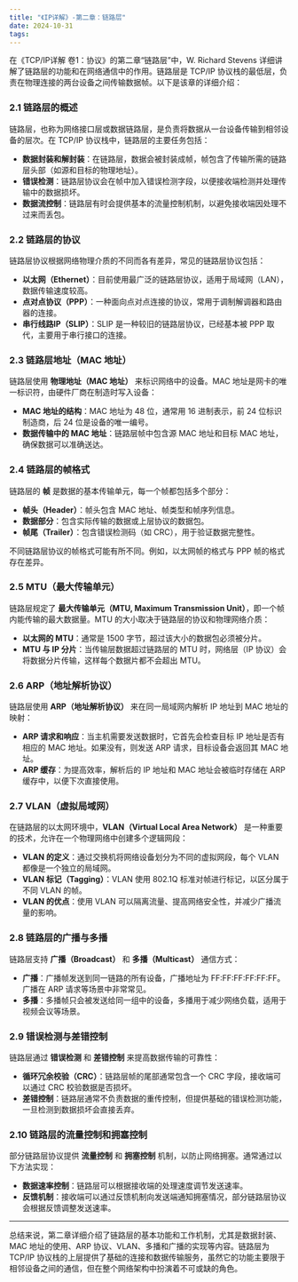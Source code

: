 ```yaml
---
title: "《IP详解》-第二章：链路层"
date: 2024-10-31
tags: 
---
```

在《TCP/IP详解 卷1：协议》的第二章“链路层”中，W. Richard Stevens 详细讲解了链路层的功能和在网络通信中的作用。链路层是 TCP/IP 协议栈的最低层，负责在物理连接的两台设备之间传输数据帧。以下是该章的详细介绍：

### 2.1 链路层的概述
链路层，也称为网络接口层或数据链路层，是负责将数据从一台设备传输到相邻设备的层次。在 TCP/IP 协议栈中，链路层的主要任务包括：
- **数据封装和解封装**：在链路层，数据会被封装成帧，帧包含了传输所需的链路层头部（如源和目标的物理地址）。
- **错误检测**：链路层协议会在帧中加入错误检测字段，以便接收端检测并处理传输中的数据损坏。
- **数据流控制**：链路层有时会提供基本的流量控制机制，以避免接收端因处理不过来而丢包。

### 2.2 链路层的协议
链路层协议根据网络物理介质的不同而各有差异，常见的链路层协议包括：
- **以太网（Ethernet）**：目前使用最广泛的链路层协议，适用于局域网（LAN），数据传输速度较高。
- **点对点协议（PPP）**：一种面向点对点连接的协议，常用于调制解调器和路由器的连接。
- **串行线路IP（SLIP）**：SLIP 是一种较旧的链路层协议，已经基本被 PPP 取代，主要用于串行接口的连接。

### 2.3 链路层地址（MAC 地址）
链路层使用 **物理地址（MAC 地址）** 来标识网络中的设备。MAC 地址是网卡的唯一标识符，由硬件厂商在制造时写入设备：
- **MAC 地址的结构**：MAC 地址为 48 位，通常用 16 进制表示，前 24 位标识制造商，后 24 位是设备的唯一编号。
- **数据传输中的 MAC 地址**：链路层帧中包含源 MAC 地址和目标 MAC 地址，确保数据可以准确送达。

### 2.4 链路层的帧格式
链路层的 **帧** 是数据的基本传输单元，每一个帧都包括多个部分：
- **帧头（Header）**：帧头包含 MAC 地址、帧类型和帧序列信息。
- **数据部分**：包含实际传输的数据或上层协议的数据包。
- **帧尾（Trailer）**：包含错误检测码（如 CRC），用于验证数据完整性。

不同链路层协议的帧格式可能有所不同。例如，以太网帧的格式与 PPP 帧的格式存在差异。

### 2.5 MTU（最大传输单元）
链路层规定了 **最大传输单元（MTU, Maximum Transmission Unit）**，即一个帧内能传输的最大数据量。MTU 的大小取决于链路层的协议和物理网络介质：
- **以太网的 MTU**：通常是 1500 字节，超过该大小的数据包必须被分片。
- **MTU 与 IP 分片**：当传输层数据超过链路层的 MTU 时，网络层（IP 协议）会将数据分片传输，这样每个数据片都不会超出 MTU。

### 2.6 ARP（地址解析协议）
链路层使用 **ARP（地址解析协议）** 来在同一局域网内解析 IP 地址到 MAC 地址的映射：
- **ARP 请求和响应**：当主机需要发送数据时，它首先会检查目标 IP 地址是否有相应的 MAC 地址。如果没有，则发送 ARP 请求，目标设备会返回其 MAC 地址。
- **ARP 缓存**：为提高效率，解析后的 IP 地址和 MAC 地址会被临时存储在 ARP 缓存中，以便下次直接使用。

### 2.7 VLAN（虚拟局域网）
在链路层的以太网环境中，**VLAN（Virtual Local Area Network）** 是一种重要的技术，允许在一个物理网络中创建多个逻辑网段：
- **VLAN 的定义**：通过交换机将网络设备划分为不同的虚拟网段，每个 VLAN 都像是一个独立的局域网。
- **VLAN 标记（Tagging）**：VLAN 使用 802.1Q 标准对帧进行标记，以区分属于不同 VLAN 的帧。
- **VLAN 的优点**：使用 VLAN 可以隔离流量、提高网络安全性，并减少广播流量的影响。

### 2.8 链路层的广播与多播
链路层支持 **广播（Broadcast）** 和 **多播（Multicast）** 通信方式：
- **广播**：广播帧发送到同一链路的所有设备，广播地址为 FF:FF:FF:FF:FF:FF。广播在 ARP 请求等场景中非常常见。
- **多播**：多播帧只会被发送给同一组中的设备，多播用于减少网络负载，适用于视频会议等场景。

### 2.9 错误检测与差错控制
链路层通过 **错误检测** 和 **差错控制** 来提高数据传输的可靠性：
- **循环冗余校验（CRC）**：链路层帧的尾部通常包含一个 CRC 字段，接收端可以通过 CRC 校验数据是否损坏。
- **差错控制**：链路层通常不负责数据的重传控制，但提供基础的错误检测功能，一旦检测到数据损坏会直接丢弃。

### 2.10 链路层的流量控制和拥塞控制
部分链路层协议提供 **流量控制** 和 **拥塞控制** 机制，以防止网络拥塞。通常通过以下方法实现：
- **数据速率控制**：链路层可以根据接收端的处理速度调节发送速率。
- **反馈机制**：接收端可以通过反馈机制向发送端通知拥塞情况，部分链路层协议会根据反馈调整发送速率。

---

总结来说，第二章详细介绍了链路层的基本功能和工作机制，尤其是数据封装、MAC 地址的使用、ARP 协议、VLAN、多播和广播的实现等内容。链路层为 TCP/IP 协议栈的上层提供了基础的连接和数据传输服务，虽然它的功能主要限于相邻设备之间的通信，但在整个网络架构中扮演着不可或缺的角色。
